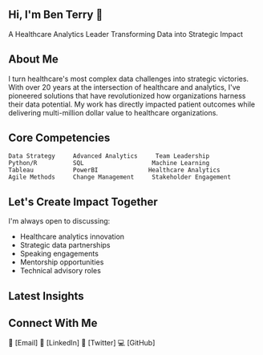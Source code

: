 ## Hi, I'm Ben Terry 👋
A Healthcare Analytics Leader Transforming Data into Strategic Impact

## About Me
I turn healthcare's most complex data challenges into strategic victories. With over 20 years at the intersection of healthcare and analytics, I've pioneered solutions that have revolutionized how organizations harness their data potential. My work has directly impacted patient outcomes while delivering multi-million dollar value to healthcare organizations.


## Core Competencies
```
Data Strategy     Advanced Analytics     Team Leadership
Python/R          SQL                   Machine Learning
Tableau           PowerBI              Healthcare Analytics
Agile Methods     Change Management     Stakeholder Engagement
```

## Let's Create Impact Together
I'm always open to discussing:
- Healthcare analytics innovation
- Strategic data partnerships
- Speaking engagements
- Mentorship opportunities
- Technical advisory roles

## Latest Insights


## Connect With Me
📧 [Email]
🔗 [LinkedIn]
📱 [Twitter]
💻 [GitHub]
